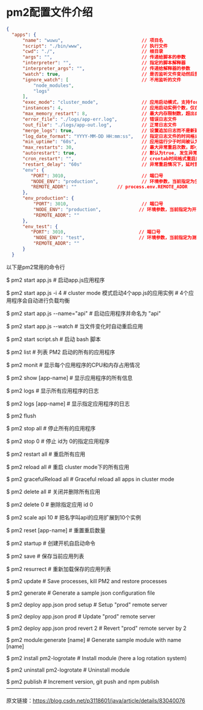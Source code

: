 # pm2配置文件介绍

```json
{
  "apps": {
      "name": "wuwu",                             // 项目名          
      "script": "./bin/www",                      // 执行文件
      "cwd": "./",                                // 根目录
      "args": "",                                 // 传递给脚本的参数
      "interpreter": "",                          // 指定的脚本解释器
      "interpreter_args": "",                     // 传递给解释器的参数
      "watch": true,                              // 是否监听文件变动然后重启
      "ignore_watch": [                           // 不用监听的文件
          "node_modules",
          "logs"
      ],
      "exec_mode": "cluster_mode",                // 应用启动模式，支持fork和cluster模式
      "instances": 4,                             // 应用启动实例个数，仅在cluster模式有效 默认为fork；或者 max
      "max_memory_restart": 8,                    // 最大内存限制数，超出自动重启
      "error_file": "./logs/app-err.log",         // 错误日志文件
      "out_file": "./logs/app-out.log",           // 正常日志文件
      "merge_logs": true,                         // 设置追加日志而不是新建日志
      "log_date_format": "YYYY-MM-DD HH:mm:ss",   // 指定日志文件的时间格式
      "min_uptime": "60s",                        // 应用运行少于时间被认为是异常启动
      "max_restarts": 30,                         // 最大异常重启次数，即小于min_uptime运行时间重启次数；
      "autorestart": true,                        // 默认为true, 发生异常的情况下自动重启
      "cron_restart": "",                         // crontab时间格式重启应用，目前只支持cluster模式;
      "restart_delay": "60s"                      // 异常重启情况下，延时重启时间
      "env": {
         "PORT": 3010,                            // 端口号
         "NODE_ENV": "production",                // 环境参数，当前指定为生产环境 process.env.NODE_ENV 
         "REMOTE_ADDR": ""               // process.env.REMOTE_ADDR
      },
      "env_production": {
          "PORT": 3010,                           // 端口号
          "NODE_ENV": "production",              // 环境参数，当前指定为开发环境 pm2 start app.js --env production
          "REMOTE_ADDR": ""
      },
      "env_test": {  
         "PORT": 3010,                           // 端口号         
          "NODE_ENV": "test",                    // 环境参数，当前指定为测试环境 pm2 start app.js --env test
          "REMOTE_ADDR": ""
      }
  }
```










以下是pm2常用的命令行

$ pm2 start app.js              # 启动app.js应用程序

$ pm2 start app.js -i 4         # cluster mode 模式启动4个app.js的应用实例     # 4个应用程序会自动进行负载均衡

$ pm2 start app.js --name="api" # 启动应用程序并命名为 "api"

$ pm2 start app.js --watch      # 当文件变化时自动重启应用

$ pm2 start script.sh           # 启动 bash 脚本


$ pm2 list                      # 列表 PM2 启动的所有的应用程序

$ pm2 monit                     # 显示每个应用程序的CPU和内存占用情况

$ pm2 show [app-name]           # 显示应用程序的所有信息


$ pm2 logs                      # 显示所有应用程序的日志

$ pm2 logs [app-name]           # 显示指定应用程序的日志

$ pm2 flush


$ pm2 stop all                  # 停止所有的应用程序

$ pm2 stop 0                    # 停止 id为 0的指定应用程序

$ pm2 restart all               # 重启所有应用

$ pm2 reload all                # 重启 cluster mode下的所有应用

$ pm2 gracefulReload all        # Graceful reload all apps in cluster mode

$ pm2 delete all                # 关闭并删除所有应用

$ pm2 delete 0                  # 删除指定应用 id 0

$ pm2 scale api 10              # 把名字叫api的应用扩展到10个实例

$ pm2 reset [app-name]          # 重置重启数量


$ pm2 startup                   # 创建开机自启动命令

$ pm2 save                      # 保存当前应用列表

$ pm2 resurrect                 # 重新加载保存的应用列表

$ pm2 update                    # Save processes, kill PM2 and restore processes

$ pm2 generate                  # Generate a sample json configuration file


$ pm2 deploy app.json prod setup    # Setup "prod" remote server

$ pm2 deploy app.json prod          # Update "prod" remote server

$ pm2 deploy app.json prod revert 2 # Revert "prod" remote server by 2


$ pm2 module:generate [name]    # Generate sample module with name [name]

$ pm2 install pm2-logrotate     # Install module (here a log rotation system)

$ pm2 uninstall pm2-logrotate   # Uninstall module

$ pm2 publish                   # Increment version, git push and npm publish
————————————————

原文链接：https://blog.csdn.net/p3118601/java/article/details/83040076